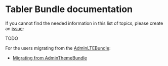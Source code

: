 # Tabler Bundle documentation

If you cannot find the needed information in this list of topics, please create an [issue](https://github.com/kevinpapst/TablerBundle/issues):

TODO

For the users migrating from the [AdminLTEBundle](https://github.com/kevinpapst/AdminLTEBundle):

* [Migrating from AdminThemeBundle](migration_guide.md)
